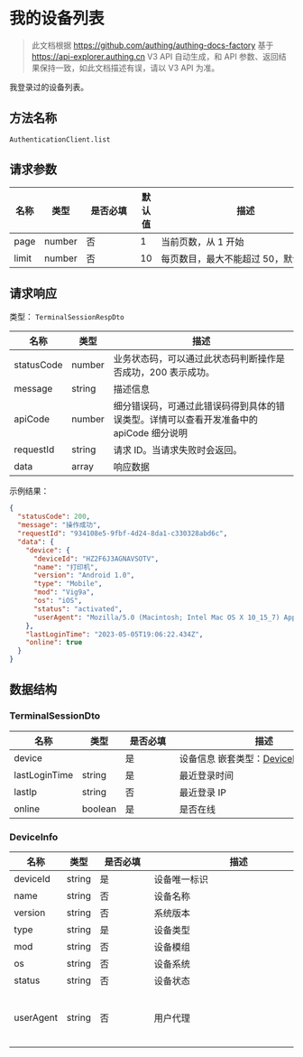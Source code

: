 # 我的设备列表

<!--
  警告⚠️：
  不要直接修改该文档，
  https://github.com/Authing/authing-docs-factory
  使用该项目进行生成
-->

<LastUpdated />

> 此文档根据 https://github.com/authing/authing-docs-factory 基于 https://api-explorer.authing.cn V3 API 自动生成，和 API 参数、返回结果保持一致，如此文档描述有误，请以 V3 API 为准。


我登录过的设备列表。

## 方法名称

`AuthenticationClient.list`

## 请求参数

| 名称 | 类型 | <div style="width:80px">是否必填</div> | 默认值 | <div style="width:300px">描述</div> | <div style="width:200px"></div>示例值</div> |
| ---- | ---- | ---- | ---- | ---- | ---- |
 | page | number  | 否 | 1 | 当前页数，从 1 开始  | `1` |
 | limit | number  | 否 | 10 | 每页数目，最大不能超过 50，默认为 10  | `10` |




## 请求响应

类型： `TerminalSessionRespDto`

| 名称 | 类型 | 描述 |
| ---- | ---- | ---- |
| statusCode | number | 业务状态码，可以通过此状态码判断操作是否成功，200 表示成功。 |
| message | string | 描述信息 |
| apiCode | number | 细分错误码，可通过此错误码得到具体的错误类型。详情可以查看开发准备中的 apiCode 细分说明 |
| requestId | string | 请求 ID。当请求失败时会返回。 |
| data | array | 响应数据 |



示例结果：

```json
{
  "statusCode": 200,
  "message": "操作成功",
  "requestId": "934108e5-9fbf-4d24-8da1-c330328abd6c",
  "data": {
    "device": {
      "deviceId": "HZ2F6J3AGNAVSOTV",
      "name": "打印机",
      "version": "Android 1.0",
      "type": "Mobile",
      "mod": "Vig9a",
      "os": "iOS",
      "status": "activated",
      "userAgent": "Mozilla/5.0 (Macintosh; Intel Mac OS X 10_15_7) AppleWebKit/537.36 (KHTML, like Gecko) Chrome/108.0.0.0 Safari/537.36"
    },
    "lastLoginTime": "2023-05-05T19:06:22.434Z",
    "online": true
  }
}
```

## 数据结构


### <a id="TerminalSessionDto"></a> TerminalSessionDto

| 名称 | 类型 | <div style="width:80px">是否必填</div> | <div style="width:300px">描述</div> | <div style="width:200px">示例值</div> |
| ---- |  ---- | ---- | ---- | ---- |
| device |  | 是 | 设备信息 嵌套类型：<a href="#DeviceInfo">DeviceInfo</a>。  |  |
| lastLoginTime | string | 是 | 最近登录时间   |  `2023-05-05T19:06:22.434Z` |
| lastIp | string | 否 | 最近登录 IP   |  |
| online | boolean | 是 | 是否在线   |  `true` |


### <a id="DeviceInfo"></a> DeviceInfo

| 名称 | 类型 | <div style="width:80px">是否必填</div> | <div style="width:300px">描述</div> | <div style="width:200px">示例值</div> |
| ---- |  ---- | ---- | ---- | ---- |
| deviceId | string | 是 | 设备唯一标识   |  `HZ2F6J3AGNAVSOTV` |
| name | string | 否 | 设备名称   |  `打印机` |
| version | string | 否 | 系统版本   |  `Android 1.0` |
| type | string | 是 | 设备类型   | Browser |
| mod | string | 否 | 设备模组   |  `Vig9a` |
| os | string | 否 | 设备系统   |  `iOS` |
| status | string | 否 | 设备状态   | activated |
| userAgent | string | 否 | 用户代理   |  `Mozilla/5.0 (Macintosh; Intel Mac OS X 10_15_7) AppleWebKit/537.36 (KHTML, like Gecko) Chrome/108.0.0.0 Safari/537.36` |


